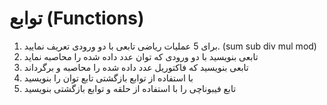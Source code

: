 # توابع (Functions)

1. برای 5 عملیات ریاضی تابعی با دو ورودی تعریف نمایید. (sum sub div mul mod)
2. تابعی بنویسید با دو ورودی که توان عدد داده شده را محاصبه نماید
3. تابعی بنویسید که فاکتوریل عدد داده شده را محاصبه و برگرداند
4. با استفاده از توابع بازگشتی تابع توان را بنویسید
5. تابع فیبوناچی را با استفاده از حلقه و توابع بازگشتی بنویسید
